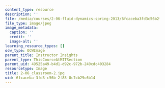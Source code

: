 ```yaml
---
content_type: resource
description: ''
file: /media/courses/2-06-fluid-dynamics-spring-2013/6fcaceba3fd3c56b2f838c7cb29c6b14_2-06_classroom-2.jpg
file_type: image/jpeg
image_metadata:
  caption: ''
  credit: ''
  image-alt: ''
learning_resource_types: []
ocw_type: OCWImage
parent_title: Instructor Insights
parent_type: ThisCourseAtMITSection
parent_uid: 49525a49-b4d1-d92c-972b-240cdc403284
resourcetype: Image
title: 2-06_classroom-2.jpg
uid: 6fcaceba-3fd3-c56b-2f83-8c7cb29c6b14
---
```

